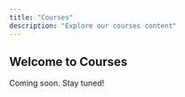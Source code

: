 ```yaml
---
title: "Courses"
description: "Explore our courses content"
---
```


## Welcome to Courses

Coming soon. Stay tuned!
